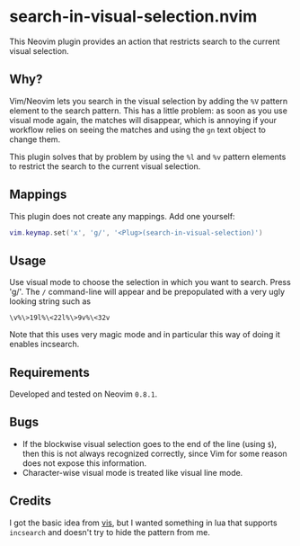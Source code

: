 # search-in-visual-selection.nvim
This Neovim plugin provides an action that restricts search to the current visual selection.

## Why?
Vim/Neovim lets you search in the visual selection by adding the `%V` pattern element to the search pattern.
This has a little problem: as soon as you use visual mode again, the matches will disappear, which is annoying if your workflow relies on seeing the matches and using the `gn` text object to change them.

This plugin solves that by problem by using the `%l` and `%v` pattern elements to restrict the search to the current visual selection.

## Mappings
This plugin does not create any mappings. Add one yourself:
```lua
vim.keymap.set('x', 'g/', '<Plug>(search-in-visual-selection)')
```

## Usage
Use visual mode to choose the selection in which you want to search. Press 'g/'. The `/` command-line will appear and be prepopulated with a very ugly looking string such as
```vim
\v%\>19l%\<22l%\>9v%\<32v
```
Note that this uses very magic mode and in particular this way of doing it enables incsearch.

## Requirements
Developed and tested on Neovim `0.8.1`.

## Bugs
- If the blockwise visual selection goes to the end of the line (using `$`), then this is not always recognized correctly, since Vim for some reason does not expose this information.
- Character-wise visual mode is treated like visual line mode.

## Credits
I got the basic idea from [vis](https://github.com/vim-scripts/vis), but I wanted something in lua that supports `incsearch` and doesn't try to hide the pattern from me.
